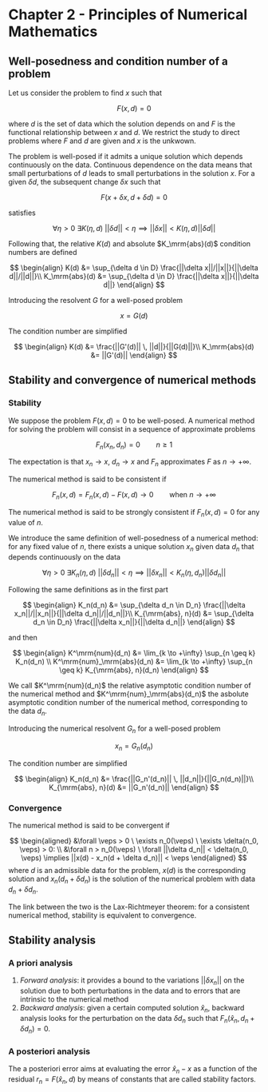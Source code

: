 # Chapter 2 - Principles of Numerical Mathematics

## Well-posedness and condition number of a problem

Let us consider the problem to find $x$ such that

$$
F(x, d) = 0
$$

where $d$ is the set of data which the solution depends on and $F$ is the functional relationship between $x$ and $d$. We restrict the study to direct problems where $F$ and $d$ are given and $x$ is the unkwown. 

The problem is well-posed if it admits a unique solution which depends continuously on the data. Continuous dependence on the data means that small perturbations of $d$ leads to small perturbations in the solution $x$. For a given $\delta d$, the subsequent change $\delta x$ such that

$$
F(x + \delta x, d + \delta d) = 0
$$

satisfies

$$
\forall \eta > 0 \ \exists K(\eta, d) \ ||\delta d|| < \eta \implies ||\delta x|| < K(\eta, d) ||\delta d||  
$$

Following that, the relative $K(d)$ and absolute $K_\mrm{abs}(d)$ condition numbers are defined

$$
\begin{align}
K(d) &= \sup_{\delta d \in D} \frac{||\delta x||/||x||}{||\delta d||/||d||}\\
K_\mrm{abs}(d) &= \sup_{\delta d \in D} \frac{||\delta x||}{||\delta d||}
\end{align}
$$

Introducing the resolvent $G$ for a well-posed problem

$$
x = G(d)
$$

The condition number are simplified

$$
\begin{align}
K(d) &= \frac{||G'(d)|| \, ||d||}{||G(d)||}\\
K_\mrm{abs}(d) &= ||G'(d)||
\end{align}
$$

## Stability and convergence of numerical methods

### Stability

We suppose the problem $F(x, d) = 0$ to be well-posed. A numerical method for solving the problem will consist in a sequence of approximate problems

$$
F_n(x_n, d_n) = 0 \qquad n \geq 1
$$

The expectation is that $x_n \to x$, $d_n \to x$ and $F_n$ approximates $F$ as $n \to +\infty$.

The numerical method is said to be consistent if

$$
F_n(x, d) = F_n(x, d) - F(x, d) \to 0 \qquad \text{when } n \to +\infty 
$$

The numerical method is said to be strongly consistent if $F_n(x, d) = 0$ for any value of $n$.

We introduce the same definition of well-posedness of a numerical method: for any fixed value of $n$, there exists a unique solution $x_n$ given data $d_n$ that depends continuously on the data

$$
\forall \eta > 0 \ \exists K_n(\eta, d) \ ||\delta d_n|| < \eta \implies ||\delta x_n|| < K_n(\eta, d_n) ||\delta d_n||  
$$

Following the same definitions as in the first part

$$
\begin{align}
K_n(d_n) &= \sup_{\delta d_n \in D_n} \frac{||\delta x_n||/||x_n||}{||\delta d_n||/||d_n||}\\
K_{\mrm{abs}, n}(d) &= \sup_{\delta d_n \in D_n} \frac{||\delta x_n||}{||\delta d_n||}
\end{align}
$$

and then

$$
\begin{align}
K^\mrm{num}(d_n) &= \lim_{k \to +\infty} \sup_{n \geq k} K_n(d_n) \\
K^\mrm{num}_\mrm{abs}(d_n) &= \lim_{k \to +\infty} \sup_{n \geq k} K_{\mrm{abs}, n}(d_n) 
\end{align}
$$

We call $K^\mrm{num}(d_n)$ the relative asymptotic condition number of the numerical method and $K^\mrm{num}_\mrm{abs}(d_n)$ the asbolute asymptotic condition number of the numerical method, corresponding to the data $d_n$.

Introducing the numerical resolvent $G_n$ for a well-posed problem

$$
x_n = G_n(d_n)
$$

The condition number are simplified

$$
\begin{align}
K_n(d_n) &= \frac{||G_n'(d_n)|| \, ||d_n||}{||G_n(d_n)||}\\
K_{\mrm{abs}, n}(d) &= ||G_n'(d_n)||
\end{align}
$$

### Convergence

The numerical method is said to be convergent if

$$
\begin{aligned}
&\forall \veps > 0 \ \exists n_0(\veps) \ \exists \delta(n_0, \veps) > 0: \\
&\forall n > n_0(\veps) \ \forall ||\delta d_n|| < \delta(n_0, \veps) \implies ||x(d) - x_n(d + \delta d_n)|| < \veps
\end{aligned}
$$
where $d$ is an admissible data for the problem, $x(d)$ is the corresponding solution and $x_n(d_n + \delta d_n)$ is the solution of the numerical problem with data $d_n + \delta d_n$.

The link between the two is the Lax-Richtmeyer theorem: for a consistent numerical method, stability is equivalent to convergence.

## Stability analysis

### A priori analysis

1. *Forward analysis*: it provides a bound to the variations $||\delta x_n||$ on the solution due to both perturbations in the data and to errors that are intrinsic to the numerical method
2. *Backward analysis*: given a certain computed solution $\hat{x}_n$, backward analysis looks for the perturbation on the data $\delta d_n$ such that $F_n(\hat{x}_n, d_n + \delta d_n) = 0$.

### A posteriori analysis

The a posteriori error aims at evaluating the error $\hat{x}_n - x$ as a function of the residual $r_n = F(\hat{x}_n, d)$ by means of constants that are called stability factors.
